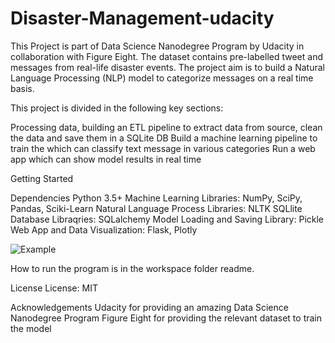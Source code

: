 # Disaster-Management-udacity

This Project is part of Data Science Nanodegree Program by Udacity in collaboration with Figure Eight. The dataset contains pre-labelled tweet and messages from real-life disaster events. The project aim is to build a Natural Language Processing (NLP) model to categorize messages on a real time basis.

This project is divided in the following key sections:

Processing data, building an ETL pipeline to extract data from source, clean the data and save them in a SQLite DB
Build a machine learning pipeline to train the which can classify text message in various categories
Run a web app which can show model results in real time

Getting Started

Dependencies
Python 3.5+
Machine Learning Libraries: NumPy, SciPy, Pandas, Sciki-Learn
Natural Language Process Libraries: NLTK
SQLlite Database Libraqries: SQLalchemy
Model Loading and Saving Library: Pickle
Web App and Data Visualization: Flask, Plotly

![Example](Disaster-Management-udacity/image_example.png)


How to run the program is in the workspace folder readme.

License
License: MIT


Acknowledgements
Udacity for providing an amazing Data Science Nanodegree Program
Figure Eight for providing the relevant dataset to train the model
